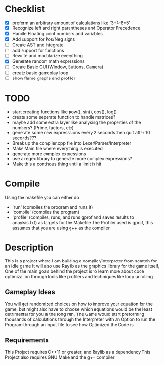 # Checklist
- [x] preform an arbitrary amount of calculations like '3+4-8*5'
- [x] Recognize left and right parentheses and Operator Precedence
- [x] Handle Floating point numbers and variables
- [x] Add support for Pos/Neg signs
- [ ] Create AST and integrate
- [ ] add support for functions
- [ ] Rewrite and modularize everything
- [x] Generate random math expressions
- [ ] Create Basic GUI (Window, Buttons, Camera)
- [ ] create basic gameplay loop
- [ ] show flame graphs and profiler

# TODO
- start creating functions like pow(), sin(), cos(), log()
- create some seperate function to handle matrices?
- maybe add some extra layer like analysing the properties of the numbers? (Prime, factors, etc)
- generate some new expresssions every 2 seconds then quit after 10 seconds???
- Break up the compiler.cpp file into Lexer/Parser/Interpreter
- Make Main file where everything is executed
- generate more complex expressions
- use a regex library to generate more complex expressions?
- Make this a continous thing until a limit is hit

# Compile 
Using the makefile you can either do 
- 'run'     (compiles the program and runs it)
- 'compile' (compiles the program)
- 'profile' (compiles, runs, and runs gprof and saves results to anaylsis.txt)
as targets for the Makefile
The Profiler used is gprof, this assumes that you are using g++ as the compiler

# Description
This is a project where I am building a compiler/interpreter from scratch for an idle game 
It will also use Raylib as the graphics library for the game itself, One of the main goals behind the project is to learn
more about code optimization through tools like profilers and techniques like loop unrolling

## Gameplay Ideas
You will get randomized choices on how to improve your equation for the game, but might also have to choose which equations
would be the least detrimental for you in the long run, The Game would start preforming thousands of calculations through the Interpreter
with an Option to run the Program through an Input file to see how Optimized the Code is

## Requirements
This Project requires C++11 or greater, and Raylib as a dependency
This Project also requires GNU Make and the g++ compiler
